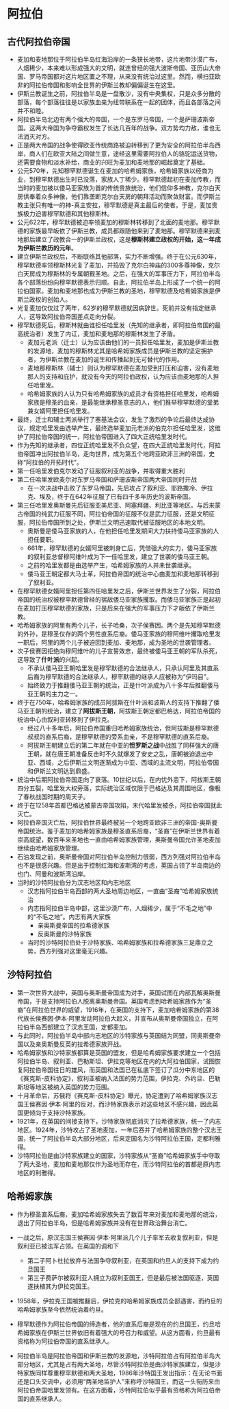 # 阿拉伯

## 古代阿拉伯帝国

* 麦加和麦地那位于阿拉伯半岛红海沿岸的一条狭长地带，这片地带沙漠广布，人烟稀少，本来难以形成强大的文明，就连曾经的强大波斯帝国、亚历山大帝国、罗马帝国都对这片地区置之不理，从来没有统治过这里。然而，横扫亚欧非的阿拉伯帝国和影响全世界的伊斯兰教却偏偏诞生在这里。
* 伊斯兰教诞生之前，阿拉伯半岛是一盘散沙，没有中央集权，只是众多分散的部落，每个部落往往是以家族血亲为纽带联系在一起的团体，而且各部落之间并不和睦。
* 阿拉伯半岛北边有两个强大的帝国，一个是东罗马帝国，一个是萨珊波斯帝国。这两大帝国为争夺霸权发生了长达几百年的战争。双方势均力敌，谁也无法消灭对方。
* 正是两大帝国的战争使得欧亚传统商路被迫转移到了更为安全的阿拉伯半岛西岸，商人们在欧亚大陆之间做生意，途经这里需要阿拉伯人的骆驼运送货物，还需要食物和淡水补给，商业的兴旺为麦加和麦地那的崛起奠定了基础。
* 公元570年，先知穆罕默德诞生在麦加的哈希姆家族，哈希姆家族以经商为业，到穆罕默德出生时已没落，家族人丁稀少。穆罕默德起初在麦加传教，而当时的麦加被以倭马亚家族为首的传统贵族统治，他们信仰多神教，克尔白天房供奉着众多神像，他们靠垄断克尔白天房的朝拜活动而聚敛财富。而伊斯兰教主张只有唯一的神-真主安拉，穆罕默德是真主最后的使者。于是，麦加贵族极力迫害穆罕默德和其他穆斯林。
* 公元622年，穆罕默德被迫率领麦加的穆斯林转移到了北面的麦地那。穆罕默德的家族最早皈依了伊斯兰教，成员都跟随他来到了麦地那。穆罕默德来到麦地那后建立了政教合一的伊斯兰政权，这是**穆斯林建立政权的开始，这一年成为伊斯兰教历的元年**。
* 建立伊斯兰政权后，不断联络其他部落，实力不断增强。终于在公元630年，穆罕默德率领穆斯林光复了麦加，并捣毁了克尔白神庙的300多尊神像，克尔白天房成为穆斯林的专属朝觐圣地。之后，在强大的军事压力下，阿拉伯半岛各个部落纷纷向穆罕默德表示归顺。自此，阿拉伯半岛上形成了一个统一的阿拉伯国家。麦加和麦地那也成为伊斯兰教的圣地，穆罕默德及哈希姆家族是伊斯兰政权的创始人。
* 光复麦加仅仅过了两年，62岁的穆罕默德就因病辞世。死前并没有指定继承人，这导致阿拉伯帝国差点走向分裂。
* 穆罕默德死后，穆斯林就由谁担任哈里发（先知的继承者，即阿拉伯帝国的最高统治者）发生了内讧，麦加和麦地那的穆斯林发生了矛盾。
  - 麦加元老派（迁士）认为应该由他们的一员担任哈里发，麦加是伊斯兰教的发源地，麦加的穆斯林尤其是哈希姆家族成员是伊斯兰教的坚定拥护者，为伊斯兰教在麦加的诞生和传播起到无可替代的作用。
  - 麦地那穆斯林（辅士）则认为穆罕默德在麦加受到打压和迫害，没有麦地那人的支持和庇护，就没有今天的阿拉伯政权，认为应该由麦地那的人担任哈里发。
  - 哈希姆家族的人认为只有哈希姆家族的成员才有资格担任哈里发，哈希姆家族是穆圣的血亲，是最能继承穆圣意志的人，他们推举穆罕默德的堂弟兼女婿阿里担任哈里发。
* 最终，迁士和辅士两派举行了塞基法会议，发生了激烈的争论后最终达成协议，规定哈里发由选举产生，最终选举麦加元老派的伯克尔担任哈里发，这维护了阿拉伯帝国的统一，阿拉伯帝国进入了四大正统哈里发时代。
* 作为先知的继承者，四位正统哈里发不负众望，在四大正统哈里发时代，阿拉伯帝国冲出阿拉伯半岛，走向世界，成为第五个地跨亚欧非三洲的帝国，史称“阿拉伯的开拓时代”。
* 第一任哈里发伯克尔发动了征服叙利亚的战争，并取得重大胜利
* 第二任哈里发欧麦尔对东罗马帝国和萨珊波斯帝国两大帝国同时开战
  - 在一次决战中击败了东罗马帝国，先后攻占了叙利亚、耶路撒冷、伊拉克、埃及，终于在642年征服了已有四千多年历史的波斯帝国。
* 第三任哈里发奥斯曼先后征服亚美尼亚、阿塞拜疆、利比亚等地区。与后来蒙古帝国的纯武力征服不同，阿拉伯帝国的征服不仅是武力征服，还是文明征服，阿拉伯帝国所到之处，伊斯兰文明迅速取代被征服地区的本地文明。
  - 奥斯曼是倭马亚家族的人，在他担任哈里发期间大力扶持倭马亚家族的人担任要职。
  - 661年，穆罕默德的女婿阿里被刺身亡后，凭借强大的实力，倭马亚家族的叙利亚总督穆阿维叶成为下一任哈里发，建立了世袭的倭马亚王朝。
  - 之前的哈里发都是由选举产生，哈希姆家族的人并未世袭继承。
  - 倭马亚王朝定都大马士革，阿拉伯帝国的统治中心由麦加和麦地那转移到了叙利亚。
* 在穆罕默德女婿阿里担任第四任哈里发之后，伊斯兰世界发生了分裂，阿拉伯帝国的统治权被穆罕默德曾经的宿敌倭马亚家族攫取。而倭马亚家族正是起初在麦加打压穆罕默德的家族，只是后来在强大的军事压力下才皈依了伊斯兰教。
* 哈希姆家族的阿里有两个儿子，长子哈桑，次子侯赛因。两个是先知穆罕默德的外孙，是穆圣仅存的两个男性直系后裔。倭马亚家族的穆阿维叶攫取哈里发一职后，阿里的两个儿子被迫回到麦加、麦地那，成为圣地的世袭管理者。
* 次子侯赛因拒绝向穆阿维叶的儿子宣誓效忠，最终被倭马亚王朝的军队杀死，这导致了**什叶派**的兴起。
  - 不承认倭马亚王朝哈里发是穆罕默德的合法继承人，只承认阿里及其直系后裔为穆罕默德的合法继承人，穆罕默德的继承人应被称为“伊玛目”。
  - 始终致力于推翻倭马亚王朝的统治，正是什叶派成为八十多年后推翻倭马亚王朝的主力之一。
* 终于在750年，哈希姆家族的成员阿拔斯在什叶派和波斯人的支持下推翻了倭马亚王朝的统治，建立了**阿拔斯王朝**，阿拔斯王朝定都巴格达，阿拉伯帝国的统治中心由叙利亚转移到了伊拉克。
  - 经过八十多年后，阿拉伯帝国重归哈希姆家族统治，但阿拔斯是穆罕默德叔叔的直系后裔，是穆罕默德的旁系血亲，不是穆罕默德的直系后裔。
  - 阿拔斯王朝建立后的第二年就在中亚的**怛罗斯之战**中战胜了同样强大的唐王朝，就在唐王朝准备反击时不久就爆发了安史之乱，唐朝被迫退出中亚、西域，之后伊斯兰文明逐渐成为中亚、西域的主流文明，阿拉伯帝国和伊斯兰文明达到鼎盛。
* 统治中后期阿拉伯帝国走向了衰落。10世纪以后，在内忧外患下，阿拔斯王朝四分五裂，哈里发大权旁落，实际统治区域仅限于巴格达及其周围地区，像极了春秋战国时期的周天子。
* 终于在1258年首都巴格达被蒙古帝国攻陷，末代哈里发被杀，阿拉伯帝国就此灭亡。
* 阿拉伯帝国灭亡后，阿拉伯世界最终被另一个地跨亚欧非三洲的帝国-奥斯曼帝国统治。鉴于麦加的哈希姆家族是穆圣直系后裔，“圣裔”在伊斯兰世界有着崇高威望，数百年来圣地也一直由哈希姆家族管理，奥斯曼帝国允许圣地麦加继续由哈希姆家族管理。
* 石油发现之前，奥斯曼帝国对阿拉伯半岛控制力很弱，西方列强对阿拉伯半岛也不是很感兴趣。但是出于控制红海和波斯湾的考虑，英国占领了半岛南边的也门、阿曼和波斯湾沿岸。
* 当时的沙特阿拉伯分为汉志地区和内志地区
  - 汉志指阿拉伯半岛西部的两大圣地周边地区，一直由“圣裔”哈希姆家族统治
  - 内志指阿拉伯半岛中部，这里沙漠广布，人烟稀少，属于“不毛之地”中的“不毛之地”。内志有两大家族
    + 亲奥斯曼帝国的拉希德家族
    + 反奥斯曼的沙特家族
  - 当时的沙特阿拉伯处于沙特家族、哈希姆家族和拉希德家族三足鼎立之势，西方列强对这里毫无兴趣。

## 沙特阿拉伯

* 第一次世界大战中，英国与奥斯曼帝国成为对手，英国试图在内部瓦解奥斯曼帝国，于是支持阿拉伯人脱离奥斯曼帝国。英国考虑到哈希姆家族作为“圣裔”在阿拉伯世界的威望，1916年，在英国的支持下，麦加哈希姆家族的第38代族长侯赛因·伊本·阿里发动阿拉伯大起义，并宣布从奥斯曼帝国独立，在阿拉伯半岛西部建立了汉志王国，定都麦加。
* 与此同时，阿拉伯半岛中部内志地区的沙特家族与英国结为同盟，同奥斯曼帝国以及亲奥斯曼反英的拉希德家族开战。
* 哈希姆家族和沙特家族都算是英国的盟友，但是哈希姆家族要求建立一个包括阿拉伯半岛、叙利亚、巴勒斯坦、伊拉克等地区在内的大阿拉伯国家，试图恢复阿拉伯帝国往日的雄风，而英国和法国已在私底下签订了瓜分中东地区的《赛克斯-皮科协定》，叙利亚被纳入法国的势力范围，伊拉克、外约旦、巴勒斯坦等地区被纳入英国的势力范围。
* 十月革命后，苏俄将《赛克斯-皮科协定》曝光，协定遭到了哈希姆家族汉志国王侯赛因·伊本·阿里的反对，而沙特家族表示对这些地区不感兴趣，因此英国更倾向于支持沙特家族。
* 1921年，在英国的间接支持下，沙特家族彻底消灭了拉希德家族，统一了内志地区。1924年，沙特攻占了圣地麦加，一年后吞并了哈希姆家族的整个汉志王国，统一了阿拉伯半岛大部分地区，后来定国名为沙特阿拉伯王国，定都利雅得。
* 沙特阿拉伯是由沙特家族建立的国家，沙特家族从“圣裔”哈希姆家族手中夺取了两大圣地，麦加和麦地那仅作为圣地而存在，而沙特阿拉伯的首都是原内志地区的利雅得。

## 哈希姆家族

* 作为穆圣直系后裔，麦加哈希姆家族失去了数百年来对麦加和麦地那的统治，退出了阿拉伯半岛，但是哈希姆家族并没有在世界政治舞台消亡。

* 一战之后，原汉志国王侯赛因·伊本·阿里派几个儿子率军去收复叙利亚，但是叙利亚已被法军占领。在英国的调和下

  - 第二子阿卜杜拉放弃与法国争夺叙利亚，在英国和约旦人的支持下成为约旦国王
  - 第三子费萨尔被叙利亚人拥立为叙利亚国王，但是最后被法国驱逐，英国遂扶植其为伊拉克国王。

* 1958年，伊拉克王国被推翻后，伊拉克的哈希姆家族成员全部遇害，而约旦的哈希姆家族至今依然统治着约旦。

* 穆罕默德作为阿拉伯帝国的缔造者，他的直系后裔是现在的约旦国王，约旦哈希姆家族在伊斯兰世界依旧有着强大的号召力和威望。从这方面看，约旦最有资格称为阿拉伯帝国的直系继承人。

* 阿拉伯半岛是阿拉伯帝国和伊斯兰教的发源地，沙特阿拉伯占有阿拉伯半岛大部分地区，尤其是占有两大圣地，尽管沙特阿拉伯是由沙特家族建立，但是沙特家族同样尊重穆罕默德和两大圣地，1986年沙特国王发出指示：在无论书面还是口头交流中，必须用“两圣地监护人”来称呼沙特国王，而这一头衔历来由阿拉伯帝国哈里发领有。在这方面看，沙特阿拉伯似乎最有资格称为阿拉伯帝国的直系继承人。
